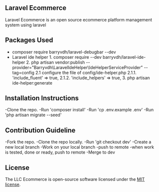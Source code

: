 ## Laravel Ecommerce

Laravel Ecommerce is an open source ecommerce platform management system using laravel

## Packages Used

- composer require barryvdh/laravel-debugbar --dev
- Laravel ide helper
        1. composer require --dev barryvdh/laravel-ide-helper
        2. php artisan vendor:publish --provider="Barryvdh\LaravelIdeHelper\IdeHelperServiceProvider" --tag=config
            2.1 configure the file of config/ide-helper.php
                2.1.1. 'include_fluent' => true,
                2.1.2. 'include_helpers' => true,
        3. php artisan ide-helper:generate

## Installation Instructions

-Clone the repo.
-Run 'composer install'
-Run 'cp .env.example .env' 
-Run 'php artisan migrate --seed'

## Contribution Guideline

-Fork the repo.
-Clone the repo locally.
-Run 'git checkout dev'
-Create a new local branch
-Work on your local branch
-push to remote
-when work is tested, done or ready, push to remote
-Merge to dev

## License

The LLC Ecommerce is open-source software licensed under the [MIT license](https://opensource.org/licenses/MIT).

